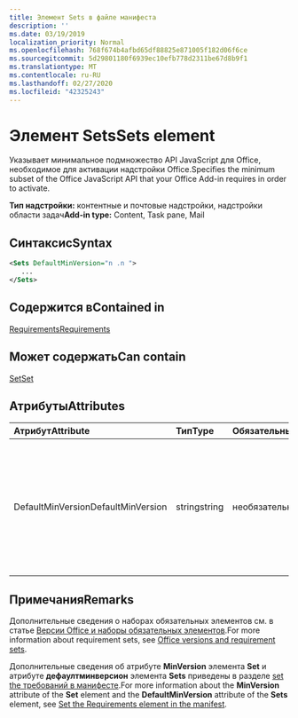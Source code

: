 ```yaml
---
title: Элемент Sets в файле манифеста
description: ''
ms.date: 03/19/2019
localization_priority: Normal
ms.openlocfilehash: 768f674b4afbd65df88825e871005f182d06f6ce
ms.sourcegitcommit: 5d29801180f6939ec10efb778d2311be67d8b9f1
ms.translationtype: MT
ms.contentlocale: ru-RU
ms.lasthandoff: 02/27/2020
ms.locfileid: "42325243"
---
```

# <a name="sets-element"></a><span data-ttu-id="bc231-102">Элемент Sets</span><span class="sxs-lookup"><span data-stu-id="bc231-102">Sets element</span></span>

<span data-ttu-id="bc231-103">Указывает минимальное подмножество API JavaScript для Office, необходимое для активации надстройки Office.</span><span class="sxs-lookup"><span data-stu-id="bc231-103">Specifies the minimum subset of the Office JavaScript API that your Office Add-in requires in order to activate.</span></span>

<span data-ttu-id="bc231-104">**Тип надстройки:** контентные и почтовые надстройки, надстройки области задач</span><span class="sxs-lookup"><span data-stu-id="bc231-104">**Add-in type:** Content, Task pane, Mail</span></span>

## <a name="syntax"></a><span data-ttu-id="bc231-105">Синтаксис</span><span class="sxs-lookup"><span data-stu-id="bc231-105">Syntax</span></span>

```XML
<Sets DefaultMinVersion="n .n ">
   ...
</Sets>
```

## <a name="contained-in"></a><span data-ttu-id="bc231-106">Содержится в</span><span class="sxs-lookup"><span data-stu-id="bc231-106">Contained in</span></span>

[<span data-ttu-id="bc231-107">Requirements</span><span class="sxs-lookup"><span data-stu-id="bc231-107">Requirements</span></span>](requirements.md)

## <a name="can-contain"></a><span data-ttu-id="bc231-108">Может содержать</span><span class="sxs-lookup"><span data-stu-id="bc231-108">Can contain</span></span>

[<span data-ttu-id="bc231-109">Set</span><span class="sxs-lookup"><span data-stu-id="bc231-109">Set</span></span>](set.md)

## <a name="attributes"></a><span data-ttu-id="bc231-110">Атрибуты</span><span class="sxs-lookup"><span data-stu-id="bc231-110">Attributes</span></span>

|<span data-ttu-id="bc231-111">**Атрибут**</span><span class="sxs-lookup"><span data-stu-id="bc231-111">**Attribute**</span></span>|<span data-ttu-id="bc231-112">**Тип**</span><span class="sxs-lookup"><span data-stu-id="bc231-112">**Type**</span></span>|<span data-ttu-id="bc231-113">**Обязательный**</span><span class="sxs-lookup"><span data-stu-id="bc231-113">**Required**</span></span>|<span data-ttu-id="bc231-114">**Описание**</span><span class="sxs-lookup"><span data-stu-id="bc231-114">**Description**</span></span>|
|:-----|:-----|:-----|:-----|
|<span data-ttu-id="bc231-115">DefaultMinVersion</span><span class="sxs-lookup"><span data-stu-id="bc231-115">DefaultMinVersion</span></span>|<span data-ttu-id="bc231-116">string</span><span class="sxs-lookup"><span data-stu-id="bc231-116">string</span></span>|<span data-ttu-id="bc231-117">необязательный</span><span class="sxs-lookup"><span data-stu-id="bc231-117">optional</span></span>|<span data-ttu-id="bc231-118">Задает значение атрибута **MinVersion** по умолчанию для всех дочерних элементов [набора](set.md) .</span><span class="sxs-lookup"><span data-stu-id="bc231-118">Specifies the default **MinVersion** attribute value for all child [Set](set.md) elements.</span></span> <span data-ttu-id="bc231-119">Значение по умолчанию: "1.1".</span><span class="sxs-lookup"><span data-stu-id="bc231-119">The default value is "1.1".</span></span>|

## <a name="remarks"></a><span data-ttu-id="bc231-120">Примечания</span><span class="sxs-lookup"><span data-stu-id="bc231-120">Remarks</span></span>

<span data-ttu-id="bc231-121">Дополнительные сведения о наборах обязательных элементов см. в статье [Версии Office и наборы обязательных элементов](/office/dev/add-ins/develop/office-versions-and-requirement-sets).</span><span class="sxs-lookup"><span data-stu-id="bc231-121">For more information about requirement sets, see [Office versions and requirement sets](/office/dev/add-ins/develop/office-versions-and-requirement-sets).</span></span>

<span data-ttu-id="bc231-122">Дополнительные сведения об атрибуте **MinVersion** элемента **Set** и атрибуте **дефаултминверсион** элемента **Sets** приведены в разделе [set the требований в манифесте](/office/dev/add-ins/develop/specify-office-hosts-and-api-requirements#set-the-requirements-element-in-the-manifest).</span><span class="sxs-lookup"><span data-stu-id="bc231-122">For more information about the **MinVersion** attribute of the **Set** element and the **DefaultMinVersion** attribute of the **Sets** element, see [Set the Requirements element in the manifest](/office/dev/add-ins/develop/specify-office-hosts-and-api-requirements#set-the-requirements-element-in-the-manifest).</span></span>

